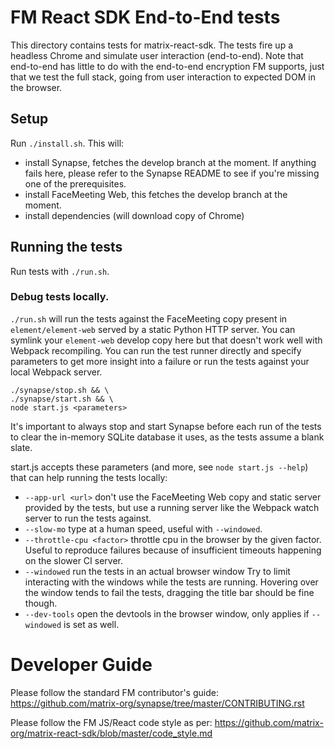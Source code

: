 # FM React SDK End-to-End tests

This directory contains tests for matrix-react-sdk. The tests fire up a headless Chrome and simulate user interaction (end-to-end). Note that end-to-end has little to do with the end-to-end encryption FM supports, just that we test the full stack, going from user interaction to expected DOM in the browser.

## Setup

Run `./install.sh`. This will:

-   install Synapse, fetches the develop branch at the moment. If anything fails here, please refer to the Synapse README to see if you're missing one of the prerequisites.
-   install FaceMeeting Web, this fetches the develop branch at the moment.
-   install dependencies (will download copy of Chrome)

## Running the tests

Run tests with `./run.sh`.

### Debug tests locally.

`./run.sh` will run the tests against the FaceMeeting copy present in `element/element-web` served by a static Python HTTP server. You can symlink your `element-web` develop copy here but that doesn't work well with Webpack recompiling. You can run the test runner directly and specify parameters to get more insight into a failure or run the tests against your local Webpack server.

```
./synapse/stop.sh && \
./synapse/start.sh && \
node start.js <parameters>
```

It's important to always stop and start Synapse before each run of the tests to clear the in-memory SQLite database it uses, as the tests assume a blank slate.

start.js accepts these parameters (and more, see `node start.js --help`) that can help running the tests locally:

-   `--app-url <url>` don't use the FaceMeeting Web copy and static server provided by the tests, but use a running server like the Webpack watch server to run the tests against.
-   `--slow-mo` type at a human speed, useful with `--windowed`.
-   `--throttle-cpu <factor>` throttle cpu in the browser by the given factor. Useful to reproduce failures because of insufficient timeouts happening on the slower CI server.
-   `--windowed` run the tests in an actual browser window Try to limit interacting with the windows while the tests are running. Hovering over the window tends to fail the tests, dragging the title bar should be fine though.
-   `--dev-tools` open the devtools in the browser window, only applies if `--windowed` is set as well.

# Developer Guide

Please follow the standard FM contributor's guide:
https://github.com/matrix-org/synapse/tree/master/CONTRIBUTING.rst

Please follow the FM JS/React code style as per:
https://github.com/matrix-org/matrix-react-sdk/blob/master/code_style.md
